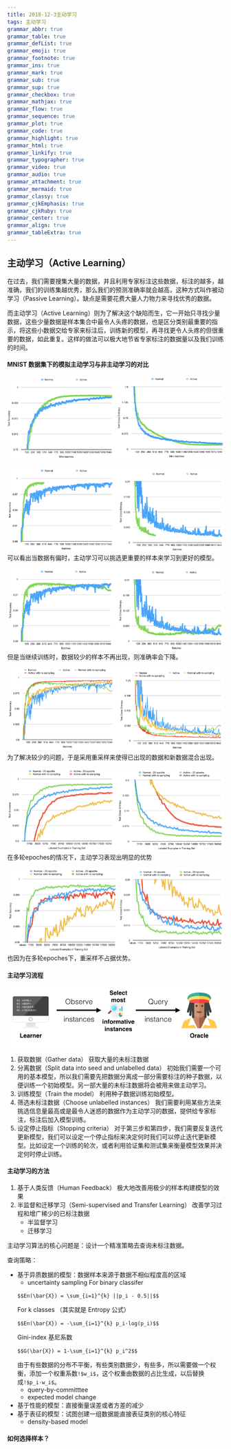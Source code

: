 ```yaml
---
title: 2018-12-3主动学习
tags: 主动学习
grammar_abbr: true
grammar_table: true
grammar_defList: true
grammar_emoji: true
grammar_footnote: true
grammar_ins: true
grammar_mark: true
grammar_sub: true
grammar_sup: true
grammar_checkbox: true
grammar_mathjax: true
grammar_flow: true
grammar_sequence: true
grammar_plot: true
grammar_code: true
grammar_highlight: true
grammar_html: true
grammar_linkify: true
grammar_typographer: true
grammar_video: true
grammar_audio: true
grammar_attachment: true
grammar_mermaid: true
grammar_classy: true
grammar_cjkEmphasis: true
grammar_cjkRuby: true
grammar_center: true
grammar_align: true
grammar_tableExtra: true
---
```



## 主动学习（Active Learning）

在过去，我们需要搜集大量的数据，并且利用专家标注这些数据，标注的越多，越准确，我们的训练集越优秀，那么我们的预测准确率就会越高，这种方式叫作被动学习（Passive Learning）。缺点是需要花费大量人力物力来寻找优秀的数据。

而主动学习（Active Learning）则为了解决这个缺陷而生，它一开始只寻找少量数据，这些少量数据是样本集合中最令人头疼的数据，也是区分类别最重要的指示，将这些小数据交给专家来标注后，训练新的模型，再寻找更令人头疼的但很重要的数据，如此重复。这样的做法可以极大地节省专家标注的数据量以及我们训练的时间。

#### MNIST 数据集下的模拟主动学习与非主动学习的对比
![正常的训练 V.S. 主动学习 （在一个epoch内）](./images/1543808026878.png)

![正常的训练 V.S. 主动学习 （在一个epoch内，数据样本有偏，含有极少的数字3）](./images/1543808097412.png)
可以看出当数据有偏时，主动学习可以挑选更重要的样本来学习到更好的模型。

![正常的训练 V.S. 主动学习 （在一个epoch内，数据样本有偏，含有极少的数字3）](./images/1543808208733.png)
但是当继续训练时，数据较少的样本不再出现，则准确率会下降。

![正常的训练 V.S. 主动学习 V.S. 正常的训练重采样 V.S. 主动学习重采样](./images/1543808247531.png)
为了解决较少的问题，于是采用重采样来使得已出现的数据和新数据混合出现。


![多epoch情况下的对比](./images/1543808351419.png)
在多轮epoches的情况下，主动学习表现出明显的优势

![多epoch情况下的对比（数据样本有偏，含有极少的数字3）](./images/1543808366622.png)
也因为在多轮epoches下，重采样不占据优势。


#### 主动学习流程

![Pool-Based Sampling](./images/1543816836667.png)

 1. 获取数据（Gather data）
	 获取大量的未标注数据
 2. 分离数据（Split data into seed and unlabelled data）
	 初始我们需要一个可用的基本模型，所以我们需要先把数据分离成一部分需要标注的种子数据，以便训练一个初始模型。另一部大量的未标注数据将会被用来做主动学习。
 3. 训练模型（Train the model）
	 利用种子数据训练初始模型。
 4. 筛选未标注数据（Choose unlabelled instances）
	 我们需要利用某些方法来挑选信息量最高或是最令人迷惑的数据作为主动学习的数据，提供给专家标注，标注后加入模型训练。
 5. 设定停止指标（Stopping criteria）
	 对于第三步和第四步，我们需要反复迭代更新模型，我们可以设定一个停止指标来决定何时我们可以停止迭代更新模型。比如设定一个训练的轮次，或者利用验证集和测试集来衡量模型效果并决定何时停止训练。


#### 主动学习的方法

 1. 基于人类反馈（Human Feedback）
	 极大地改善用极少的样本构建模型的效果
 2. 半监督和迁移学习（Semi-supervised and Transfer Learning）
	 改善学习过程和增广稀少的已标注数据
	- 半监督学习
	- 迁移学习

主动学习算法的核心问题是：设计一个精准策略去查询未标注数据。

查询策略：
 - 基于异质数据的模型：数据样本来源于数据不相似程度高的区域
	 - uncertainty sampling
	For binary classifer
	```mathjax!
	$$En(\bar{X}) = \sum_{i=1}^{k} ||p_i - 0.5||$$ 
	```
	For  k classes （其实就是 Entropy 公式）
	```mathjax!
	$$En(\bar{X}) = -\sum_{i=1}^{k} p_i·log(p_i)$$ 
	```
	Gini-index 基尼系数
	```mathjax!
	$$G(\bar{X}) = 1-\sum_{i=1}^{k} p_i^2$$ 
	```
	由于有些数据的分布不平衡，有些类别数据少，有些多，所以需要做一个权衡，添加一个权重系数`!$w_i$`，这个权重由数据的占比生成，以后替换成`!$p_i·w_i$`。
	 - query-by-committtee
	 - expected model change
 - 基于性能的模型：直接衡量误差或者方差的减少
 - 基于表征的模型：试图创建一组数据能直接表征类别的核心特征
	 - density-based model

#### 如何选择样本？

